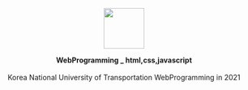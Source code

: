 <p align="center">
         <a href="https://github.com/Hwan0808/WebProgramming_Study" target="_self"><img src="https://user-images.githubusercontent.com/57865037/113119213-21ab2980-924b-11eb-85b1-c14e3d1e7f10.png" width="80px" height="80px"></img></a>


<p align="center"> 
         <B>WebProgramming _ html,css,javascript</B><br><br>
         Korea National University of Transportation WebProgramming in 2021
</p>


